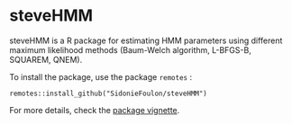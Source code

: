 # steveHMM

steveHMM is a R package for estimating HMM parameters using different maximum likelihood methods (Baum-Welch algorithm, L-BFGS-B, SQUAREM, QNEM).  

To install the package, use the package `remotes` :

`remotes::install_github("SidonieFoulon/steveHMM")`

For more details, check the [package vignette](https://htmlpreview.github.io/?https://github.com/SidonieFoulon/steveHMM/blob/master/doc/steveHMM_vignette.html).

